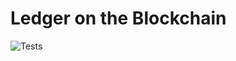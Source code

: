 # Ledger on the Blockchain

<p align="left">
<img alt="Tests" src="https://github.com/cardano-foundation/cf-explorer-api/actions/workflows/tests.yaml/badge.svg" />
</p>

